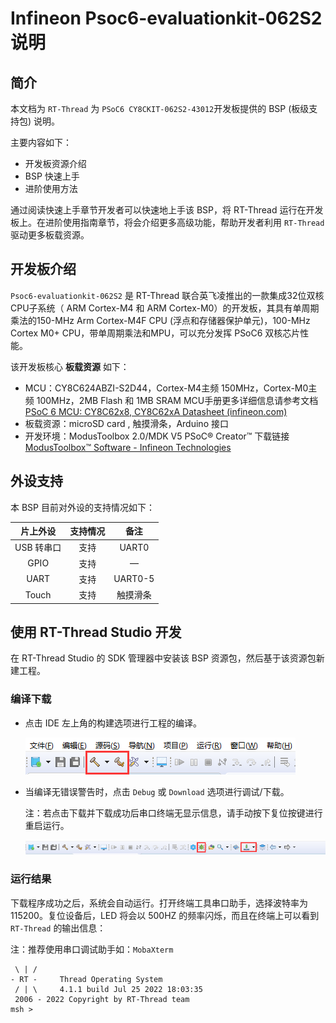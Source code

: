 # Infineon Psoc6-evaluationkit-062S2 说明

## 简介

本文档为 `RT-Thread` 为 `PSoC6 CY8CKIT-062S2-43012`开发板提供的 BSP (板级支持包) 说明。

主要内容如下：

- 开发板资源介绍
- BSP 快速上手
- 进阶使用方法

通过阅读快速上手章节开发者可以快速地上手该 BSP，将 RT-Thread 运行在开发板上。在进阶使用指南章节，将会介绍更多高级功能，帮助开发者利用 `RT-Thread` 驱动更多板载资源。

## 开发板介绍

`Psoc6-evaluationkit-062S2` 是 RT-Thread 联合英飞凌推出的一款集成32位双核CPU子系统（ ARM Cortex-M4 和 ARM Cortex-M0）的开发板，其具有单周期乘法的150-MHz Arm Cortex-M4F CPU (浮点和存储器保护单元)，100-MHz Cortex M0+ CPU，带单周期乘法和MPU，可以充分发挥 PSoC6 双核芯片性能。

该开发板核心 **板载资源** 如下：

- MCU：CY8C624ABZI-S2D44，Cortex-M4主频 150MHz，Cortex-M0主频 100MHz，2MB Flash 和 1MB SRAM
      MCU手册更多详细信息请参考文档 [PSoC 6 MCU: CY8C62x8, CY8C62xA Datasheet (infineon.com)](https://www.infineon.com/dgdl/Infineon-PSOC_6_MCU_CY8C62X8_CY8C62XA-DataSheet-v17_00-EN.pdf?fileId=8ac78c8c7d0d8da4017d0ee7d03a70b1)
- 板载资源：microSD card , 触摸滑条，Arduino 接口
- 开发环境：ModusToolbox 2.0/MDK V5
  	PSoC® Creator™ 下载链接 [ModusToolbox™ Software - Infineon Technologies](https://www.infineon.com/cms/en/design-support/tools/sdk/modustoolbox-software/)

## 外设支持

本 BSP 目前对外设的支持情况如下：

| **片上外设** | **支持情况** | **备注** |
| :----------: | :----------: | :------: |
|  USB 转串口  |     支持     |  UART0   |
|     GPIO     |     支持     |    —     |
|     UART     |     支持     | UART0-5  |
|    Touch     |     支持     | 触摸滑条 |

## 使用 RT-Thread Studio 开发

在 RT-Thread Studio 的 SDK 管理器中安装该 BSP 资源包，然后基于该资源包新建工程。

### 编译下载

* 点击 IDE 左上角的构建选项进行工程的编译。

  ![](projects/project_0\figures\studio3-build.png)

* 当编译无错误警告时，点击 `Debug` 或 `Download` 选项进行调试/下载。

  注：若点击下载并下载成功后串口终端无显示信息，请手动按下复位按键进行重启运行。

  ![](projects/project_0\figures\studio4-download.png)

### 运行结果

下载程序成功之后，系统会自动运行。打开终端工具串口助手，选择波特率为 115200。复位设备后，LED 将会以 500HZ 的频率闪烁，而且在终端上可以看到 `RT-Thread` 的输出信息：

注：推荐使用串口调试助手如：`MobaXterm`

```
 \ | /
- RT -     Thread Operating System
 / | \     4.1.1 build Jul 25 2022 18:03:35
 2006 - 2022 Copyright by RT-Thread team
msh >
```

